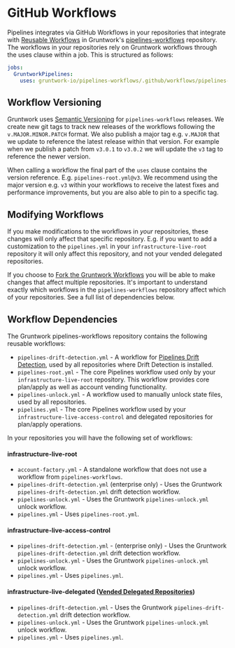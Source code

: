 # GitHub Workflows

Pipelines integrates via GitHub Workflows in your repositories that integrate with [Reusable Workflows](https://docs.github.com/en/actions/sharing-automations/reusing-workflows) in Gruntwork's [pipelines-workflows](https://github.com/gruntwork-io/pipelines-workflows) repository. The workflows in your repositories rely on Gruntwork workflows through the uses clause within a job. This is structured as follows:

```yml
jobs:
  GruntworkPipelines:
    uses: gruntwork-io/pipelines-workflows/.github/workflows/pipelines-root.yml@v3
```

## Workflow Versioning

Gruntwork uses [Semantic Versioning](https://semver.org/) for `pipelines-workflows` releases. We create new git tags to track new releases of the workflows following the `v.MAJOR.MINOR.PATCH` format. We also publish a major tag e.g. `v.MAJOR` that we update to reference the latest release within that version. For example when we publish a patch from `v3.0.1` to `v3.0.2` we will update the `v3` tag to reference the newer version.

When calling a workflow the final part of the `uses` clause contains the version reference. E.g. `pipelines-root.yml@v3`. We recommend using the major version e.g. `v3` within your workflows to receive the latest fixes and performance improvements, but you are also able to pin to a specific tag.

## Modifying Workflows

If you make modifications to the workflows in _your_ repositories, these changes will only affect that specific repository. E.g. if you want to add a customization to the `pipelines.yml` in your `infrastructure-live-root` repository it will only affect this repository, and not your vended delegated repositories.

If you choose to [Fork the Gruntwork Workflows](https://docs.gruntwork.io/2.0/docs/pipelines/guides/extending-pipelines#extend-the-github-actions-workflow) you will be able to make changes that affect multiple repositories. It's important to understand exactly which workflows in the `pipelines-workflows` repository affect which of your repositories. See a full list of dependencies below.

## Workflow Dependencies

The Gruntwork pipelines-workflows repository contains the following reusable workflows:

- `pipelines-drift-detection.yml` - A workflow for [Pipelines Drift Detection](/2.0/docs/pipelines/concepts/drift-detection), used by all repositories where Drift Detection is installed.
- `pipelines-root.yml` - The core Pipelines workflow used only by your `infrastructure-live-root` repository. This workflow provides core plan/apply as well as account vending functionality.
- `pipelines-unlock.yml` - A workflow used to manually unlock state files, used by all repositories.
- `pipelines.yml` - The core Pipelines workflow used by your `infrastructure-live-access-control` and delegated repositories for plan/apply operations.


In your repositories you will have the following set of workflows:

#### infrastructure-live-root

- `account-factory.yml` - A standalone workflow that does not use a workflow from `pipelines-workflows`.
- `pipelines-drift-detection.yml` (enterprise only) - Uses the Gruntwork `pipelines-drift-detection.yml` drift detection workflow.
- `pipelines-unlock.yml` - Uses the Gruntwork `pipelines-unlock.yml` unlock workflow.
- `pipelines.yml` - Uses `pipelines-root.yml`.

#### infrastructure-live-access-control

- `pipelines-drift-detection.yml` - (enterprise only) - Uses the Gruntwork `pipelines-drift-detection.yml` drift detection workflow.
- `pipelines-unlock.yml` - Uses the Gruntwork `pipelines-unlock.yml` unlock workflow.
- `pipelines.yml` - Uses `pipelines.yml`.

#### infrastructure-live-delegated ([Vended Delegated Repositories](/2.0/docs/accountfactory/guides/delegated-repositories))

- `pipelines-drift-detection.yml` - Uses the Gruntwork `pipelines-drift-detection.yml` drift detection workflow.
- `pipelines-unlock.yml` - Uses the Gruntwork `pipelines-unlock.yml` unlock workflow.
- `pipelines.yml` - Uses `pipelines.yml`.


